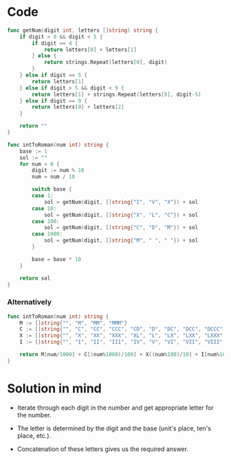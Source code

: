 Code
====

```go
func getNum(digit int, letters []string) string {
	if digit > 0 && digit < 5 {
		if digit == 4 {
			return letters[0] + letters[1]
		} else {
			return strings.Repeat(letters[0], digit)
		}
	} else if digit == 5 {
		return letters[1]
	} else if digit > 5 && digit < 9 {
		return letters[1] + strings.Repeat(letters[0], digit-5)
	} else if digit == 9 {
		return letters[0] + letters[2]
	}

	return ""
}

func intToRoman(num int) string {
	base := 1
	sol := ""
	for num > 0 {
		digit := num % 10
		num = num / 10

		switch base {
		case 1:
			sol = getNum(digit, []string{"I", "V", "X"}) + sol
		case 10:
			sol = getNum(digit, []string{"X", "L", "C"}) + sol
		case 100:
			sol = getNum(digit, []string{"C", "D", "M"}) + sol
		case 1000:
			sol = getNum(digit, []string{"M", " ", " "}) + sol
		}

		base = base * 10
	}

	return sol
}
```

### Alternatively

```go
func intToRoman(num int) string {
	M := []string{"", "M", "MM", "MMM"}
	C := []string{"", "C", "CC", "CCC", "CD", "D", "DC", "DCC", "DCCC", "CM"}
	X := []string{"", "X", "XX", "XXX", "XL", "L", "LX", "LXX", "LXXX", "XC"}
	I := []string{"", "I", "II", "III", "IV", "V", "VI", "VII", "VIII", "IX"}

	return M[num/1000] + C[(num%1000)/100] + X[(num%100)/10] + I[num%10]
}
```

Solution in mind
================

-	Iterate through each digit in the number and get appropriate letter for the number.

-	The letter is determined by the digit and the base (unit's place, ten's place, etc.).

-	Concatenation of these letters gives us the required answer.
